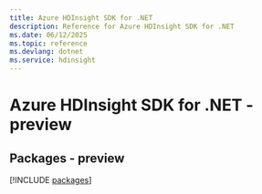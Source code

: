 ```yaml
---
title: Azure HDInsight SDK for .NET
description: Reference for Azure HDInsight SDK for .NET
ms.date: 06/12/2025
ms.topic: reference
ms.devlang: dotnet
ms.service: hdinsight
---
```

# Azure HDInsight SDK for .NET - preview
## Packages - preview
[!INCLUDE [packages](hdinsight-index.md)]